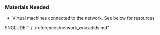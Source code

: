 ### Materials Needed

 * Virtual machines connected to the network. See below for resources

  !INCLUDE "../../references/network_env.adids.md"
